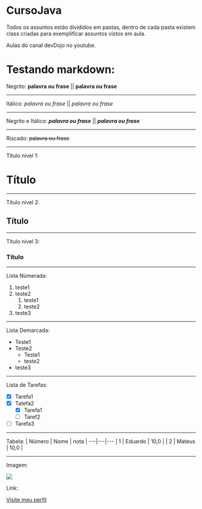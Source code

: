 # CursoJava

Todos os assuntos estão divididos em pastas, dentro de cada pasta existem class criadas para exemplificar 
assuntos vistos em aula.

Aulas do canal devDojo no youtube.

# Testando markdown:

Negrito: **palavra ou frase** || __palavra ou frase__
***
Itálico: *palavra ou frase* || _palavra ou frase_
***
Negrito e Itálico: ***palavra ou frase*** || ___palavra ou frase___
***
Riscado: ~~palavra ou frase~~
***
Título nivel 1:
# Título 
***
Título nivel 2:
## Título
***
Título nivel 3:
### Título
***
Lista Númerada:
1. teste1
1. teste2
   1. teste1
   2. teste2
1. teste3
***
Lista Demarcada:
* Teste1
* Teste2
   * Teste1
   * teste2
* teste3
***
Lista de Tarefas:
- [x] Tarefa1
- [x] Tatefa2
   - [x] Tarefa1
   - [ ] Taref2
- [ ] Tarefa3 
***
Tabela:
| Número | Nome | nota |
---|---|---
| 1 | Eduardo | 10,0 |
| 2 | Mateus | 10,0 |
*** 
Imagem:

![](https://user-images.githubusercontent.com/70782900/109714114-c3722480-7b80-11eb-86f8-4281f756e5da.gif)

Link:

[ Visite meu perfil ](https://github.com/EduardoRDS-dev)



